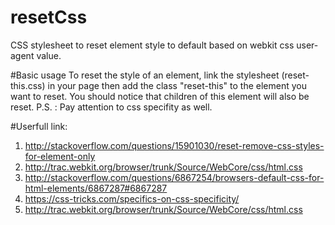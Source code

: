 # resetCss
CSS stylesheet to reset element style to default based on webkit css user-agent value.

#Basic usage
To reset the style of an element, link the stylesheet (reset-this.css) in your page then add the class "reset-this" to the element you want to reset.
You should notice that children of this element will also be reset.
P.S. : Pay attention to css specifity as well.

#Userfull link:   

1. http://stackoverflow.com/questions/15901030/reset-remove-css-styles-for-element-only  
2. http://trac.webkit.org/browser/trunk/Source/WebCore/css/html.css   
3. http://stackoverflow.com/questions/6867254/browsers-default-css-for-html-elements/6867287#6867287   
4. https://css-tricks.com/specifics-on-css-specificity/   
5. http://trac.webkit.org/browser/trunk/Source/WebCore/css/html.css

